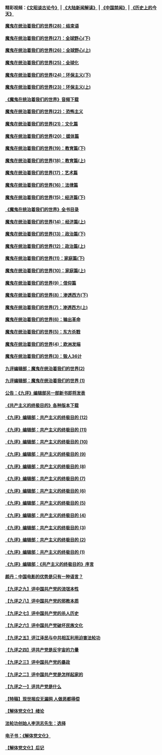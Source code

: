 #### 精彩视频：[《文昭谈古论今》](https://github.com/gfw-breaker/wenzhao) | [《大陆新闻解读》](https://github.com/gfw-breaker/ntdtv-comedy) | [《中国禁闻》](https://github.com/gfw-breaker/ntdtv-news) | [《历史上的今天》](https://github.com/gfw-breaker/today-in-history) 

#### [魔鬼在统治着我们的世界(28)：结束语](../pages/nsc422/n10936246.md?t=02010630) 

#### [魔鬼在统治着我们的世界(27)：全球野心(下)](../pages/nsc422/n10928319.md?t=02010630) 

#### [魔鬼在统治着我们的世界(26)：全球野心(上)](../pages/nsc422/n10900318.md?t=02010630) 

#### [魔鬼在统治着我们的世界(25)：全球化](../pages/nsc422/n10788205.md?t=02010630) 

#### [魔鬼在统治着我们的世界(24)：环保主义(下)](../pages/nsc422/n10695307.md?t=02010630) 

#### [魔鬼在统治着我们的世界(23)：环保主义(上)](../pages/nsc422/n10688613.md?t=02010630) 

#### [《魔鬼在统治着我们的世界》音频下载](../pages/nsc422/n10635553.md?t=02010630) 

#### [魔鬼在统治着我们的世界(22)：恐怖主义](../pages/nsc422/n10614727.md?t=02010630) 

#### [魔鬼在统治着我们的世界(21)：文化篇](../pages/nsc422/n10597706.md?t=02010630) 

#### [魔鬼在统治着我们的世界(20)：媒体篇](../pages/nsc422/n10586579.md?t=02010630) 

#### [魔鬼在统治着我们的世界(19)：教育篇(下)](../pages/nsc422/n10564808.md?t=02010630) 

#### [魔鬼在统治着我们的世界(18)：教育篇(上)](../pages/nsc422/n10526970.md?t=02010630) 

#### [魔鬼在统治着我们的世界(17)：艺术篇](../pages/nsc422/n10499093.md?t=02010630) 

#### [魔鬼在统治着我们的世界(16)：法律篇](../pages/nsc422/n10485969.md?t=02010630) 

#### [魔鬼在统治着我们的世界(15)：经济篇(下)](../pages/nsc422/n10469975.md?t=02010630) 

#### [《魔鬼在统治着我们的世界》全书目录](../pages/nsc422/n10464261.md?t=02010630) 

#### [魔鬼在统治着我们的世界(14)：经济篇(上)](../pages/nsc422/n10457370.md?t=02010630) 

#### [魔鬼在统治着我们的世界(13)：政治篇(下)](../pages/nsc422/n10448270.md?t=02010630) 

#### [魔鬼在统治着我们的世界(12)：政治篇(上)](../pages/nsc422/n10444576.md?t=02010630) 

#### [魔鬼在统治着我们的世界(11)：家庭篇(下)](../pages/nsc422/n10440961.md?t=02010630) 

#### [魔鬼在统治着我们的世界(10)：家庭篇(上)](../pages/nsc422/n10435448.md?t=02010630) 

#### [魔鬼在统治着我们的世界(9)：信仰篇](../pages/nsc422/n10432159.md?t=02010630) 

#### [魔鬼在统治着我们的世界(8)：渗透西方(下)](../pages/nsc422/n10429603.md?t=02010630) 

#### [魔鬼在统治着我们的世界(7)：渗透西方(上)](../pages/nsc422/n10426013.md?t=02010630) 

#### [魔鬼在统治着我们的世界(6)：输出革命](../pages/nsc422/n10421536.md?t=02010630) 

#### [魔鬼在统治着我们的世界(5)：东方杀戮](../pages/nsc422/n10417707.md?t=02010630) 

#### [魔鬼在统治着我们的世界(4)：欧洲发端](../pages/nsc422/n10414890.md?t=02010630) 

#### [魔鬼在统治着我们的世界(3)：毁人36计](../pages/nsc422/n10411583.md?t=02010630) 

#### [九评编辑部：魔鬼在统治着我们的世界(2)](../pages/nsc422/n10410036.md?t=02010630) 

#### [九评编辑部：魔鬼在统治着我们的世界 (1)](../pages/nsc422/n10406825.md?t=02010630) 

#### [公告：《九评》编辑部另一部新书即将发表](../pages/nsc422/n10405104.md?t=02010630) 

#### [《共产主义的终极目的》各种版本下载](../pages/nsc422/n10022138.md?t=02010630) 

#### [《九评》编辑部：共产主义的终极目的 (12)](../pages/nsc422/n9933272.md?t=02010630) 

#### [《九评》编辑部：共产主义的终极目的 (11)](../pages/nsc422/n9924973.md?t=02010630) 

#### [《九评》编辑部：共产主义的终极目的 (10)](../pages/nsc422/n9920883.md?t=02010630) 

#### [《九评》编辑部：共产主义的终极目的 (9)](../pages/nsc422/n9916363.md?t=02010630) 

#### [《九评》编辑部：共产主义的终极目的 (8)](../pages/nsc422/n9912488.md?t=02010630) 

#### [《九评》编辑部：共产主义的终极目的 (7)](../pages/nsc422/n9901176.md?t=02010630) 

#### [《九评》编辑部：共产主义的终极目的 (6)](../pages/nsc422/n9899359.md?t=02010630) 

#### [《九评》编辑部：共产主义的终极目的 (5)](../pages/nsc422/n9893174.md?t=02010630) 

#### [《九评》编辑部：共产主义的终极目的 (4)](../pages/nsc422/n9891246.md?t=02010630) 

#### [《九评》编辑部：共产主义的终极目的 (3)](../pages/nsc422/n9879879.md?t=02010630) 

#### [《九评》编辑部：共产主义的终极目的 (2)](../pages/nsc422/n9876205.md?t=02010630) 

#### [《九评》编辑部：共产主义的终极目的 (1)](../pages/nsc422/n9865857.md?t=02010630) 

#### [《九评》编辑部：《共产主义的终极目的》序言](../pages/nsc422/n9862666.md?t=02010630) 

#### [颜丹：中国电影的优势是只有一种语言？](../pages/nsc422/n9583062.md?t=02010630) 

#### [【九评之九】评中国共产党的流氓本性](../pages/nsc422/n737542.md?t=02010630) 

#### [【九评之八】评中国共产党的邪教本质](../pages/nsc422/n735942.md?t=02010630) 

#### [【九评之七】评中国共产党的杀人历史](../pages/nsc422/n733806.md?t=02010630) 

#### [【九评之六】评中国共产党破坏民族文化](../pages/nsc422/n731667.md?t=02010630) 

#### [【九评之五】评江泽民与中共相互利用迫害法轮功](../pages/nsc422/n730058.md?t=02010630) 

#### [【九评之四】评共产党是反宇宙的力量](../pages/nsc422/n727814.md?t=02010630) 

#### [【九评之三】评中国共产党的暴政](../pages/nsc422/n725597.md?t=02010630) 

#### [【九评之二】评中国共产党是怎样起家的](../pages/nsc422/n723946.md?t=02010630) 

#### [【九评之一】评共产党是什么](../pages/nsc422/n722529.md?t=02010630) 

#### [【特稿】现世报应无漏网 人做恶都得偿](../pages/nsc422/n4215167.md?t=02010630) 

#### [【解体党文化】绪论](../pages/nsc422/n1449356.md?t=02010630) 

#### [法轮功创始人李洪志先生：选择](../pages/nsc422/n3580738.md?t=02010630) 

#### [电子书：《解体党文化》](../pages/nsc422/n1573484.md?t=02010630) 

#### [【解体党文化】后记](../pages/nsc422/n1531999.md?t=02010630) 

